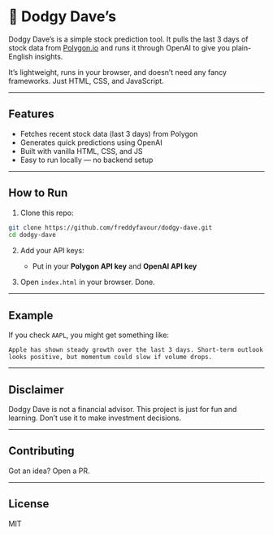 # 💸 Dodgy Dave’s

Dodgy Dave’s is a simple stock prediction tool. It pulls the last 3 days of stock data from [Polygon.io](https://polygon.io/) and runs it through OpenAI to give you plain-English insights.

It’s lightweight, runs in your browser, and doesn’t need any fancy frameworks. Just HTML, CSS, and JavaScript.

---

## Features

* Fetches recent stock data (last 3 days) from Polygon
* Generates quick predictions using OpenAI
* Built with vanilla HTML, CSS, and JS
* Easy to run locally — no backend setup

---

## How to Run

1. Clone this repo:

```bash
git clone https://github.com/freddyfavour/dodgy-dave.git
cd dodgy-dave
```

2. Add your API keys:

   * Put in your **Polygon API key** and **OpenAI API key**

3. Open `index.html` in your browser. Done.

---

## Example

If you check `AAPL`, you might get something like:

```
Apple has shown steady growth over the last 3 days. Short-term outlook looks positive, but momentum could slow if volume drops.
```

---

## Disclaimer

Dodgy Dave is not a financial advisor. This project is just for fun and learning. Don’t use it to make investment decisions.

---

## Contributing

Got an idea? Open a PR.

---

## License

MIT
